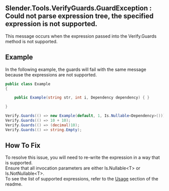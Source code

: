 ## Slender.Tools.VerifyGuards.GuardException :<br/> Could not parse expression tree, the specified expression is not supported.
This message occurs when the expression passed into the Verify.Guards method is not supported.

## Example
In the following example, the guards will fail with the same message because the expressions are not supported.
```csharp
public class Example
{

    public Example(string str, int i, Dependency dependency) { }

}
```
```csharp
Verify.Guards(() => new Example(default, 1, Is.Nullable<Dependency>())); // All parameters must only be Is.Nullable<T> or Is.NotNullable<T>
Verify.Guards(() => 10 + 10);
Verify.Guards(() => (decimal)10);
Verify.Guards(() => string.Empty);
```
## How To Fix
To resolve this issue, you will need to re-write the expression in a way that is supported. <br/>Ensure that all invocation parameters are either Is.Nullable&lt;T&gt; or Is.NotNullable&lt;T&gt;.<br/>To see the list of supported expressions, refer to the [Usage](/README.md#usage 'Usage') section of the readme.